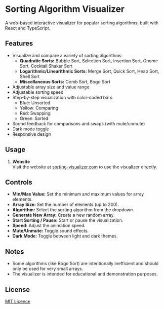 
# Sorting Algorithm Visualizer

A web-based interactive visualizer for popular sorting algorithms, built with React and TypeScript.

## Features

- Visualize and compare a variety of sorting algorithms:
  - **Quadratic Sorts:** Bubble Sort, Selection Sort, Insertion Sort, Gnome Sort, Cocktail Shaker Sort
  - **Logarithmic/Linearithmic Sorts:** Merge Sort, Quick Sort, Heap Sort, Shell Sort
  - **Miscellaneous Sorts:** Comb Sort, Bogo Sort
- Adjustable array size and value range
- Adjustable sorting speed
- Step-by-step visualization with color-coded bars:
  - Blue: Unsorted
  - Yellow: Comparing
  - Red: Swapping
  - Green: Sorted
- Sound feedback for comparisons and swaps (with mute/unmute)
- Dark mode toggle
- Responsive design

## Usage

1. **Website**  
    Visit the website at [sorting-visualizer.com](https://sorting-visualizer.com) to use the visualizer directly.

## Controls

- **Min/Max Value:** Set the minimum and maximum values for array elements.
- **Array Size:** Set the number of elements (up to 200).
- **Algorithm:** Select the sorting algorithm from the dropdown.
- **Generate New Array:** Create a new random array.
- **Start Sorting / Pause:** Start or pause the visualization.
- **Speed:** Adjust the animation speed.
- **Mute/Unmute:** Toggle sound effects.
- **Dark Mode:** Toggle between light and dark themes.

## Notes

- Some algorithms (like Bogo Sort) are intentionally inefficient and should only be used for very small arrays.
- The visualizer is intended for educational and demonstration purposes.

## License

[MIT Licence](Licence)

